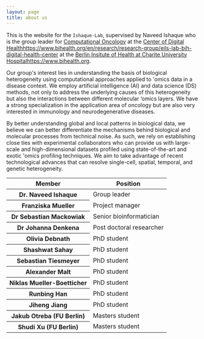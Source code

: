 ```yaml
---
layout: page
title: about us
---
```

This is the website for the `Ishaque-Lab`, supervised by Naveed Ishaque who is the group leader for [Computational Oncology](https://www.hidih.org/research/computational-oncology) at the [Center of Digital Health](https://www.bihealth.org/en/research/research-group/eils-lab-bih-digital-health-center)https://www.bihealth.org/en/research/research-group/eils-lab-bih-digital-health-center at the [Berlin Insitute of Health at Charite University Hospital](https://www.bihealth.org)https://www.bihealth.org.

Our group's interest lies in understanding the basis of biological heterogeneity using computational approaches applied to 'omics data in a disease context. We employ artificial intelligence (AI) and data science (DS) methods, not only to address the underlying causes of this heterogeneity but also the interactions between different molecular ‘omics layers. We have a strong specialization in the application area of oncology but are also very interested in immunology and neurodegenerative diseases.

By better understanding global and local patterns in biological data, we believe we can better differentiate the mechanisms behind biological and molecular processes from technical noise. As such, we rely on establishing close ties with experimental collaborators who can provide us with large-scale and high-dimensional datasets profiled using state-of-the-art and exotic 'omics profiling techniques. We aim to take advantage of recent technological advances that can resolve single-cell, spatial, temporal, and genetic heterogeneity.

 <table class="table">
                    <thead>
                        <tr>
                            <th>Member</th>
                            <th>Position</th>
                        </tr>
                    </thead>
                    <tbody>
                        <tr>
                            <th> Dr. Naveed Ishaque</a></th>
                            <td>Group leader</th>
                        </tr>
                        <tr>
                            <th>Franziska Mueller</th>
                            <td>Project manager</th>
                        </tr>
                        <tr>
                            <th>Dr Sebastian Mackowiak</th>
                            <td>Senior bioinformatician</td>
                        </tr>
                        <tr>
                            <th>Dr Johanna Denkena</th>
                            <td>Post doctoral researcher</td>
                        </tr>
                        <tr>
                            <th>Olivia Debnath</th>
                            <td>PhD student</th>
                        </tr>
                        <tr>
                            <th>Shashwat Sahay</th>
                            <td>PhD student</th>
                        </tr>
                        <tr>
                            <th>Sebastian Tiesmeyer</th>
                            <td>PhD student</th>
                        </tr>
                        <tr>
                            <th>Alexander Malt</th>
                            <td>PhD student</th>
                        </tr>
                        <tr>
                            <th>Niklas Mueller-Boetticher</th>
                            <td>PhD student</th>
                        </tr>
                        <tr>
                            <th>Runbing Han</th>
                            <td>PhD student</th>
                        </tr>
                        <tr>
                            <th>Jiheng Jiang</th>
                            <td>PhD student</th>
                        </tr>
                        <tr>
                            <th>Jakub Otreba (FU Berlin)</th>
                            <td>Masters student</td>
                        </tr>
                           <tr>
                            <th>Shudi Xu (FU Berlin)</th>
                            <td>Masters student</td>
                        </tr>
                    </tbody>
                </table>
